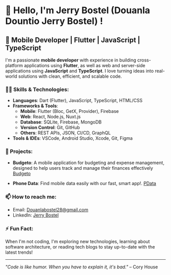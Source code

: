 # 👋 Hello, I'm Jerry Bostel (Douanla Dountio Jerry Bostel) !

## 🚀 Mobile Developer | Flutter | JavaScript | TypeScript

I'm a passionate **mobile developer** with experience in building cross-platform applications using **Flutter**, as well as web and server-side applications using **JavaScript** and **TypeScript**. I love turning ideas into real-world solutions with clean, efficient, and scalable code.

### 👨‍💻 Skills & Technologies:
- **Languages**: Dart (Flutter), JavaScript, TypeScript, HTML/CSS
- **Frameworks & Tools**: 
  - **Mobile**: Flutter (Bloc, GetX, Provider), Firebase
  - **Web**: React, Node.js, Nuxt.js
  - **Database**: SQLite, Firebase, MongoDB
  - **Version Control**: Git, GitHub
  - **Others**: REST APIs, JSON, CI/CD, GraphQL
- **Tools & IDEs**: VSCode, Android Studio, Xcode, Git, Figma

### 🌟 Projects:
- **Budgeto**: A mobile application for budgeting and expense management, designed to help users track and manage their finances effectively
  [Budgeto](https://play.google.com/store/apps/details?id=com.dev107.budgeto)
  
- **Phone Data**: Find mobile data easily with our fast, smart app!.
  [PData](https://play.google.com/store/apps/details?id=com.dev107.phonedata)

### 📫 How to reach me:
- Email: [Douanlabostel28@gmail.com](mailto:Douanlabostel28@gmail.com)
- LinkedIn: [Jerry Bostel](https://www.linkedin.com/in/jerry-bostel-douanla-dountio-2a277016b/)

### ⚡ Fun Fact:
When I'm not coding, I'm exploring new technologies, learning about software architecture, or reading tech blogs to stay up-to-date with the latest trends!

---

_"Code is like humor. When you have to explain it, it's bad."_ – Cory House
